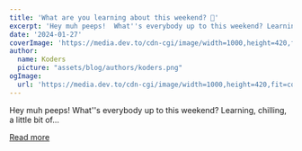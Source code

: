 ```yaml
---
title: 'What are you learning about this weekend? 🧠'
excerpt: 'Hey muh peeps!  What''s everybody up to this weekend? Learning, chilling, a little bit of...'
date: '2024-01-27'
coverImage: 'https://media.dev.to/cdn-cgi/image/width=1000,height=420,fit=cover,gravity=auto,format=auto/https%3A%2F%2Fdev-to-uploads.s3.amazonaws.com%2Fuploads%2Farticles%2Fm6j0gywbi5x7xtm7krq1.jpg'
author:
  name: Koders
  picture: "assets/blog/authors/koders.png"
ogImage:
  url: 'https://media.dev.to/cdn-cgi/image/width=1000,height=420,fit=cover,gravity=auto,format=auto/https%3A%2F%2Fdev-to-uploads.s3.amazonaws.com%2Fuploads%2Farticles%2Fm6j0gywbi5x7xtm7krq1.jpg'
---
```


Hey muh peeps!  What''s everybody up to this weekend? Learning, chilling, a little bit of...

[Read more](https://dev.to/devteam/what-are-you-learning-about-this-weekend-3m1c)
